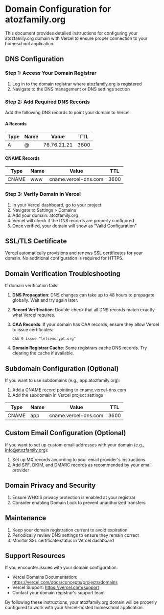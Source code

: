 # Domain Configuration for atozfamily.org

This document provides detailed instructions for configuring your atozfamily.org domain with Vercel to ensure proper connection to your homeschool application.

## DNS Configuration

### Step 1: Access Your Domain Registrar

1. Log in to the domain registrar where atozfamily.org is registered
2. Navigate to the DNS management or DNS settings section

### Step 2: Add Required DNS Records

Add the following DNS records to point your domain to Vercel:

#### A Records

| Type | Name | Value | TTL |
|------|------|-------|-----|
| A    | @    | 76.76.21.21 | 3600 |

#### CNAME Records

| Type  | Name | Value               | TTL |
|-------|------|---------------------|-----|
| CNAME | www  | cname.vercel-dns.com | 3600 |

### Step 3: Verify Domain in Vercel

1. In your Vercel dashboard, go to your project
2. Navigate to Settings > Domains
3. Add your domain: atozfamily.org
4. Vercel will check if the DNS records are properly configured
5. Once verified, your domain will show as "Valid Configuration"

## SSL/TLS Certificate

Vercel automatically provisions and renews SSL certificates for your domain. No additional configuration is required for HTTPS.

## Domain Verification Troubleshooting

If domain verification fails:

1. **DNS Propagation**: DNS changes can take up to 48 hours to propagate globally. Wait and try again later.

2. **Record Verification**: Double-check that all DNS records match exactly what Vercel requires.

3. **CAA Records**: If your domain has CAA records, ensure they allow Vercel to issue certificates:
   ```
   CAA 0 issue "letsencrypt.org"
   ```

4. **Domain Registrar Cache**: Some registrars cache DNS records. Try clearing the cache if available.

## Subdomain Configuration (Optional)

If you want to use subdomains (e.g., app.atozfamily.org):

1. Add a CNAME record pointing to cname.vercel-dns.com
2. Add the subdomain in Vercel project settings

| Type  | Name | Value               | TTL |
|-------|------|---------------------|-----|
| CNAME | app  | cname.vercel-dns.com | 3600 |

## Custom Email Configuration (Optional)

If you want to set up custom email addresses with your domain (e.g., info@atozfamily.org):

1. Set up MX records according to your email provider's instructions
2. Add SPF, DKIM, and DMARC records as recommended by your email provider

## Domain Privacy and Security

1. Ensure WHOIS privacy protection is enabled at your registrar
2. Consider enabling Domain Lock to prevent unauthorized transfers

## Maintenance

1. Keep your domain registration current to avoid expiration
2. Periodically review DNS settings to ensure they remain correct
3. Monitor SSL certificate status in Vercel dashboard

## Support Resources

If you encounter issues with your domain configuration:

- Vercel Domains Documentation: https://vercel.com/docs/concepts/projects/domains
- Vercel Support: https://vercel.com/support
- Contact your domain registrar's support team

By following these instructions, your atozfamily.org domain will be properly configured to work with your Vercel-hosted homeschool application.
